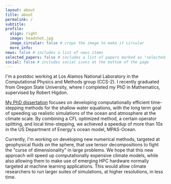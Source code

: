 ```yaml
---
layout: about
title: about
permalink: /
subtitle:
profile:
  align: right
  image: headshot.jpg
  image_circular: false # crops the image to make it circular
  more_info:
news: false # includes a list of news items
selected_papers: false # includes a list of papers marked as "selected={true}"
social: false # includes social icons at the bottom of the page
---
```


I'm a postdoc working at Los Alamos National Laboratory in the Computational Physics and Methods group (CCS-2).
I recently graduated from Oregon State University, where I completed my PhD in Mathematics, supervised by Robert Higdon.

[My PhD dissertation](https://ir.library.oregonstate.edu/concern/graduate_thesis_or_dissertations/rr172599c) focuses on developing computationally efficient time-stepping methods for the shallow water equations, with the long term goal of speeding up realistic simulations of the ocean and atmosphere at the climate scale.
By combining a CFL optimized method, a certain operator splitting, and local time-stepping, we achieved a speedup of more than 10x in the US Department of Energy's ocean model, MPAS-Ocean.

Currently, I'm working on developing new numerical methods, targeted at geophysical fluids on the sphere, that use tensor decompositions to fight the "curse of dimensionality" in large problems.
We hope that this new approach will speed up computationally expensive climate models, while also allowing them to make use of emerging HPC hardware normally targeted at machine learning applications.
This would allow climate researchers to run larger suites of simulations, at higher resolutions, in less time.
